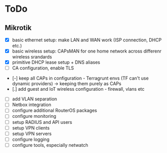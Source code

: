 # ToDo

## Mikrotik

- [x] basic ethernet setup: make LAN and WAN work (ISP connection, DHCP etc.)
- [x] basic wireless setup: CAPsMAN for one home network across differenr wireless srandards
- [x] primitive DHCP lease setup + DNS aliases
- [ ] CA configuration, enable TLS
- [-] keep all CAPs in configuration - Terragrunt envs (TF can't use dynamic providers) -> keeping them purely as CAPs
- [.] add guest and IoT wireless configuration - firewall, vlans etc
- [ ] add VLAN separation
- [ ] Netbox integration
- [ ] configure additional RouterOS packages
- [ ] configure monitoring
- [ ] setup RADIUS and API users
- [ ] setup VPN clients
- [ ] setup VPN servers
- [ ] configure logging
- [ ] configure tools, especially netwatch